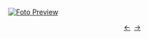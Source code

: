 [![Foto Preview](preview/n937.avif)](https://20essentials.github.io/project-000-937)

<div align="center" style="display: flex; justify-content: center;">
  <a  href="https://github.com/20essentials/project-000-936" target="_blank">&#8592;</a>
  &nbsp;&nbsp;
  <a  href="https://github.com/20essentials/project-000-938" target="_blank">&#8594;</a>
</div>
